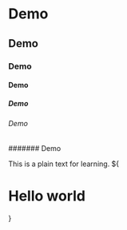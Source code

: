 # Demo
## Demo
### Demo
#### Demo
##### Demo
###### Demo
####### Demo

This is a plain text for learning.
${<h1>Hello world</h1>}
